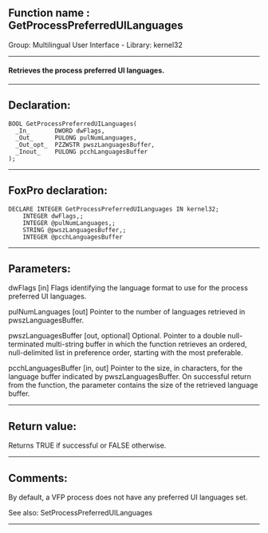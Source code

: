 
## Function name : GetProcessPreferredUILanguages
Group: Multilingual User Interface - Library: kernel32    
***  


#### Retrieves the process preferred UI languages.
***  


## Declaration:
```foxpro  
BOOL GetProcessPreferredUILanguages(
  _In_       DWORD dwFlags,
  _Out_      PULONG pulNumLanguages,
  _Out_opt_  PZZWSTR pwszLanguagesBuffer,
  _Inout_    PULONG pcchLanguagesBuffer
);  
```  
***  


## FoxPro declaration:
```foxpro  
DECLARE INTEGER GetProcessPreferredUILanguages IN kernel32;
	INTEGER dwFlags,;
	INTEGER @pulNumLanguages,;
	STRING @pwszLanguagesBuffer,;
	INTEGER @pcchLanguagesBuffer  
```  
***  


## Parameters:
dwFlags [in]
Flags identifying the language format to use for the process preferred UI languages.

pulNumLanguages [out]
Pointer to the number of languages retrieved in pwszLanguagesBuffer.

pwszLanguagesBuffer [out, optional]
Optional. Pointer to a double null-terminated multi-string buffer in which the function retrieves an ordered, null-delimited list in preference order, starting with the most preferable.

pcchLanguagesBuffer [in, out]
Pointer to the size, in characters, for the language buffer indicated by pwszLanguagesBuffer. On successful return from the function, the parameter contains the size of the retrieved language buffer.  
***  


## Return value:
Returns TRUE if successful or FALSE otherwise.  
***  


## Comments:
By default, a VFP process does not have any preferred UI languages set.  
  
See also: SetProcessPreferredUILanguages   
  
***  

